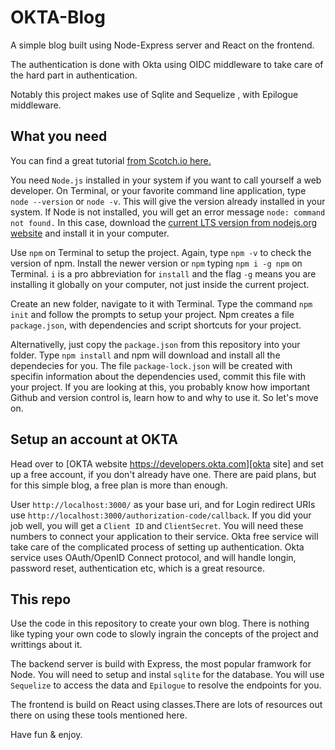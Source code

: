 # OKTA-Blog

A simple blog built using Node-Express server and React on the frontend.

The authentication is done with Okta using OIDC middleware to take care of the hard part in authentication.

Notably this project makes use of Sqlite and Sequelize , with Epilogue middleware.

## What you need

You can find a great tutorial [from Scotch.io here.][scotch]

You need `Node.js` installed in your system if you want to call yourself a web developer. On Terminal, or your favorite command line application, type `node --version` or `node -v`. This will give the version already installed in your system. If Node is not installed, you will get an error message `node: command not found.` In this case, download the [current LTS version from nodejs.org website][node website] and install it in your computer.

Use `npm` on Terminal to setup the project. Again, type `npm -v` to check the version of npm. Install the newer version or `npm` typing `npm i -g npm` on Terminal. `i` is a pro abbreviation for `install` and the flag `-g` means you are installing it globally on your computer, not just inside the current project. 

Create an new folder, navigate to it with Terminal. Type the command `npm init` and follow the prompts to setup your project. Npm creates a file `package.json`, with dependencies and script shortcuts for your project.

Alternativelly, just copy the `package.json` from this repository into your folder. Type `npm install` and npm will download and install all the dependecies for you. The file `package-lock.json` will be created with specifin information about the dependencies used, commit this file with your project. If you are looking at this, you probably know how important Github and version control is, learn how to and why to use it. So let's move on.

## Setup an account at OKTA

Head over to [OKTA website https://developers.okta.com][okta site] and set up a free account, if you don't already have one. There are paid plans, but for this simple blog, a free plan is more than enough.

User `http://localhost:3000/` as your base uri, and for Login redirect URIs use `http://localhost:3000/authorization-code/callback`. If you did your job well, you will get a `Client ID` and `ClientSecret`. You will need these numbers to connect your application to their service. Okta free service will take care of the complicated process of setting up authentication. Okta service uses OAuth/OpenID Connect protocol, and will handle longin, password reset, authentication etc, which is a great resource.

## This repo

Use the code in this repository to create your own blog. There is nothing like typing your own code to slowly ingrain the concepts of the project and writtings about it.

The backend server is build with Express, the most popular framwork for Node. You will need to setup and instal `sqlite` for the database. You will use `Sequelize` to access the data and `Epilogue` to resolve the endpoints for you.

The frontend is build on React using classes.There are lots of resources out there on using these tools mentioned here.

Have fun & enjoy.

[okta site]: https://developers.okta.com
[node website]: https://nodejs.org
[scotch]: https://scotch.io/tutorials/build-a-blog-using-expressjs-and-react-in-30-minutes


